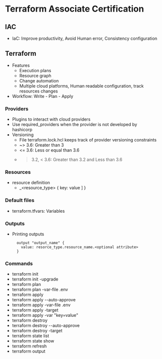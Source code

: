 # Terraform Associate Certification

## IAC

* IaC: Improve productivity, Avoid Human error, Consistency configuration

## Terraform

* Features
    * Execution plans
    * Resource graph
    * Change automation
    * Multiple cloud platforms, Human readable configuration, track resources changes
* Workflow: Write - Plan - Apply

### Providers

* Plugins to interact with cloud providers
* Use required_providers when the provider is not developed by hashicorp
* Versioning
  * File terraform.lock.hcl keeps track of provider versioning constraints
  * ~> 3.6: Greater than 3
  * <= 3.6: Less or equal than 3.6
  * > 3.2, < 3.6: Greater than 3.2 and Less than 3.6

### Resources

* resource definition
  * <provider>_<resource_type> <name> { key: value ] }

### Default files

* terraform.tfvars: Variables

### Outputs

* Printing outputs

  ```
    output "output_name" {
      value: resorce_type.resource_name.<optional attribute>
    }
  ```

### Commands

* terraform init
* terraform init -upgrade
* terraform plan
* terraform plan -var-file .env
* terraform apply
* terraform apply --auto-approve
* terraform apply -var-file .env
* terraform apply -target <resource>
* terraform apply -var "key=value"
* terraform destroy
* terraform destroy --auto-approve
* terraform destroy -target <resource>
* terraform state list
* terraform state show <resource>
* terraform refresh
* terraform output
